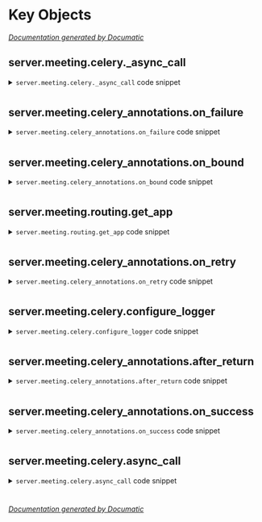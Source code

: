 # Key Objects

[_Documentation generated by Documatic_](https://www.documatic.com)

<!---Documatic-section-server.meeting.celery._async_call-start--->
## server.meeting.celery._async_call

<!---Documatic-section-_async_call-start--->
<!---Documatic-block-server.meeting.celery._async_call-start--->
<details>
	<summary><code>server.meeting.celery._async_call</code> code snippet</summary>

```python
@app.task(bind=True)
def _async_call(self, func, args, kwargs):
    return func(*args, **kwargs)
```
</details>
<!---Documatic-block-server.meeting.celery._async_call-end--->
<!---Documatic-section-_async_call-end--->

# #
<!---Documatic-section-server.meeting.celery._async_call-end--->

<!---Documatic-section-server.meeting.celery_annotations.on_failure-start--->
## server.meeting.celery_annotations.on_failure

<!---Documatic-section-on_failure-start--->
<!---Documatic-block-server.meeting.celery_annotations.on_failure-start--->
<details>
	<summary><code>server.meeting.celery_annotations.on_failure</code> code snippet</summary>

```python
def on_failure(task, exc, task_id, args, kwargs, einfo):
    logger.error('celery on_failure %s %s', (task, exc, task_id, args, kwargs, einfo), {}, exc_info=exc)
```
</details>
<!---Documatic-block-server.meeting.celery_annotations.on_failure-end--->
<!---Documatic-section-on_failure-end--->

# #
<!---Documatic-section-server.meeting.celery_annotations.on_failure-end--->

<!---Documatic-section-server.meeting.celery_annotations.on_bound-start--->
## server.meeting.celery_annotations.on_bound

<!---Documatic-section-on_bound-start--->
<!---Documatic-block-server.meeting.celery_annotations.on_bound-start--->
<details>
	<summary><code>server.meeting.celery_annotations.on_bound</code> code snippet</summary>

```python
def on_bound(*args, **kwargs):
    logger.info('celery on_bound %s %s', args, kwargs)
```
</details>
<!---Documatic-block-server.meeting.celery_annotations.on_bound-end--->
<!---Documatic-section-on_bound-end--->

# #
<!---Documatic-section-server.meeting.celery_annotations.on_bound-end--->

<!---Documatic-section-server.meeting.routing.get_app-start--->
## server.meeting.routing.get_app

<!---Documatic-section-get_app-start--->
<!---Documatic-block-server.meeting.routing.get_app-start--->
<details>
	<summary><code>server.meeting.routing.get_app</code> code snippet</summary>

```python
def get_app():
    if hasattr(MeetingConsumer, 'as_asgi'):
        return MeetingConsumer.as_asgi()
    else:
        return MeetingConsumer
```
</details>
<!---Documatic-block-server.meeting.routing.get_app-end--->
<!---Documatic-section-get_app-end--->

# #
<!---Documatic-section-server.meeting.routing.get_app-end--->

<!---Documatic-section-server.meeting.celery_annotations.on_retry-start--->
## server.meeting.celery_annotations.on_retry

<!---Documatic-section-on_retry-start--->
<!---Documatic-block-server.meeting.celery_annotations.on_retry-start--->
<details>
	<summary><code>server.meeting.celery_annotations.on_retry</code> code snippet</summary>

```python
def on_retry(*args, **kwargs):
    logger.info('celery on_retry %s %s', args, kwargs)
```
</details>
<!---Documatic-block-server.meeting.celery_annotations.on_retry-end--->
<!---Documatic-section-on_retry-end--->

# #
<!---Documatic-section-server.meeting.celery_annotations.on_retry-end--->

<!---Documatic-section-server.meeting.celery.configure_logger-start--->
## server.meeting.celery.configure_logger

<!---Documatic-section-configure_logger-start--->
<!---Documatic-block-server.meeting.celery.configure_logger-start--->
<details>
	<summary><code>server.meeting.celery.configure_logger</code> code snippet</summary>

```python
def configure_logger(conf=None, **kwargs):
    from django.conf import settings
    configure_logging(settings.LOGGING_CONFIG, settings.LOGGING)
```
</details>
<!---Documatic-block-server.meeting.celery.configure_logger-end--->
<!---Documatic-section-configure_logger-end--->

# #
<!---Documatic-section-server.meeting.celery.configure_logger-end--->

<!---Documatic-section-server.meeting.celery_annotations.after_return-start--->
## server.meeting.celery_annotations.after_return

<!---Documatic-section-after_return-start--->
<!---Documatic-block-server.meeting.celery_annotations.after_return-start--->
<details>
	<summary><code>server.meeting.celery_annotations.after_return</code> code snippet</summary>

```python
def after_return(*args, **kwargs):
    logger.info('celery after_return %s %s', args, kwargs)
```
</details>
<!---Documatic-block-server.meeting.celery_annotations.after_return-end--->
<!---Documatic-section-after_return-end--->

# #
<!---Documatic-section-server.meeting.celery_annotations.after_return-end--->

<!---Documatic-section-server.meeting.celery_annotations.on_success-start--->
## server.meeting.celery_annotations.on_success

<!---Documatic-section-on_success-start--->
<!---Documatic-block-server.meeting.celery_annotations.on_success-start--->
<details>
	<summary><code>server.meeting.celery_annotations.on_success</code> code snippet</summary>

```python
def on_success(*args, **kwargs):
    logger.info('celery on_success %s %s', args, kwargs)
```
</details>
<!---Documatic-block-server.meeting.celery_annotations.on_success-end--->
<!---Documatic-section-on_success-end--->

# #
<!---Documatic-section-server.meeting.celery_annotations.on_success-end--->

<!---Documatic-section-server.meeting.celery.async_call-start--->
## server.meeting.celery.async_call

<!---Documatic-section-async_call-start--->
<!---Documatic-block-server.meeting.celery.async_call-start--->
<details>
	<summary><code>server.meeting.celery.async_call</code> code snippet</summary>

```python
def async_call(func, *args, **kwargs):
    return _async_call.apply_async((func, args, kwargs), time_limit=3600, soft_time_limit=3600)
```
</details>
<!---Documatic-block-server.meeting.celery.async_call-end--->
<!---Documatic-section-async_call-end--->

# #
<!---Documatic-section-server.meeting.celery.async_call-end--->

[_Documentation generated by Documatic_](https://www.documatic.com)